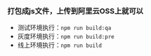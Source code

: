 ### 打包成js文件，上传到阿里云OSS上就可以
* 测试环境执行：`npm run build:qa`
* 灰度环境执行：`npm run build:pre`
* 线上环境执行：`npm run build`